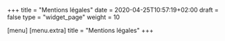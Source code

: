 +++
title = "Mentions légales"
date = 2020-04-25T10:57:19+02:00
draft = false
type = "widget_page"
weight = 10

[menu]
	[menu.extra]
		title = "Mentions légales"
+++
